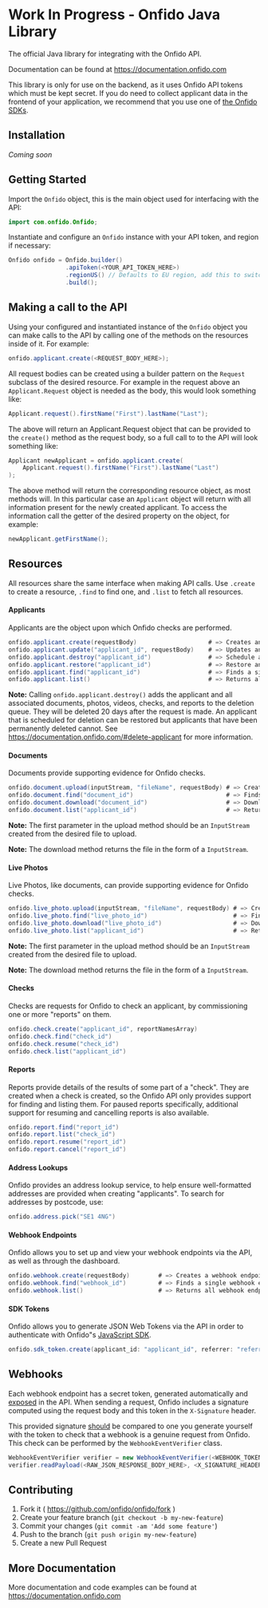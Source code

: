 # Work In Progress - Onfido Java Library

The official Java library for integrating with the Onfido API.

Documentation can be found at <https://documentation.onfido.com>

This library is only for use on the backend, as it uses Onfido API tokens which must be kept secret. If you do need to collect applicant data in the frontend of your application, we recommend that you use one of [the Onfido SDKs](https://developers.onfido.com/sdks/).

## Installation

_Coming soon_

## Getting Started

Import the `Onfido` object, this is the main object used for interfacing with the API:

```java
import com.onfido.Onfido;
```

Instantiate and configure an `Onfido` instance with your API token, and region if necessary:

```java
Onfido onfido = Onfido.builder()
                .apiToken(<YOUR_API_TOKEN_HERE>)
                .regionUS() // Defaults to EU region, add this to switch to US
                .build();
```

## Making a call to the API

Using your configured and instantiated instance of the `Onfido` object you can make calls to the API by calling one of the methods on the resources inside of it. For example:

```java
onfido.applicant.create(<REQUEST_BODY_HERE>);
```

All request bodies can be created using a builder pattern on the `Request` subclass of the desired resource. For example in the request above an `Applicant.Request` object is needed as the body, this would look something like:

```java
Applicant.request().firstName("First").lastName("Last");
```

The above will return an Applicant.Request object that can be provided to the `create()` method as the request body, so a full call to to the API will look something like:

```java
Applicant newApplicant = onfido.applicant.create(
    Applicant.request().firstName("First").lastName("Last")
);
```

The above method will return the corresponding resource object, as most methods will. In this particular case an `Applicant` object will return with all information present for the newly created applicant. To access the information call the getter of the desired property on the object, for example:

```java
newApplicant.getFirstName();
```

## Resources

All resources share the same interface when making API calls. Use `.create` to create a resource, `.find` to find one, and `.list` to fetch all resources.

#### Applicants

Applicants are the object upon which Onfido checks are performed.

```java
onfido.applicant.create(requestBody)                    # => Creates an applicant
onfido.applicant.update("applicant_id", requestBody)    # => Updates an applicant
onfido.applicant.destroy("applicant_id")                # => Schedule an applicant for deletion
onfido.applicant.restore("applicant_id")                # => Restore an applicant scheduled for deletion
onfido.applicant.find("applicant_id")                   # => Finds a single applicant
onfido.applicant.list()                                 # => Returns all applicants
```

**Note:** Calling `onfido.applicant.destroy()` adds the applicant and all associated documents, photos, videos, checks, and reports to the deletion queue. They will be deleted 20 days after the request is made. An applicant that is scheduled for deletion can be restored but applicants that have been permanently deleted cannot.
See https://documentation.onfido.com/#delete-applicant for more information.

#### Documents

Documents provide supporting evidence for Onfido checks.

```java
onfido.document.upload(inputStream, "fileName", requestBody) # => Creates a document
onfido.document.find("document_id")                          # => Finds a document
onfido.document.download("document_id")                      # => Downloads a document as a binary data
onfido.document.list("applicant_id")                         # => Returns all applicant's documents
```

**Note:** The first parameter in the upload method should be an `InputStream` created from the desired file to upload.
 
**Note:** The download method returns the file in the form of a `InputStream`.

#### Live Photos

Live Photos, like documents, can provide supporting evidence for Onfido checks.

```java
onfido.live_photo.upload(inputStream, "fileName", requestBody) # => Creates a live photo
onfido.live_photo.find("live_photo_id")                        # => Finds a live photo
onfido.live_photo.download("live_photo_id")                    # => Downloads a live photo as binary data
onfido.live_photo.list("applicant_id")                         # => Returns all applicant's live photos
```

**Note:** The first parameter in the upload method should be an `InputStream` created from the desired file to upload.
 
**Note:** The download method returns the file in the form of a `InputStream`.

#### Checks

Checks are requests for Onfido to check an applicant, by commissioning one or
more "reports" on them.

```java
onfido.check.create("applicant_id", reportNamesArray) 
onfido.check.find("check_id")
onfido.check.resume("check_id")
onfido.check.list("applicant_id")
```

#### Reports

Reports provide details of the results of some part of a "check". They are
created when a check is created, so the Onfido API only provides support for
finding and listing them. For paused reports specifically, additional support for resuming and
 cancelling reports is also available.

```java
onfido.report.find("report_id")
onfido.report.list("check_id")
onfido.report.resume("report_id")
onfido.report.cancel("report_id")
```

#### Address Lookups

Onfido provides an address lookup service, to help ensure well-formatted
addresses are provided when creating "applicants". To search for addresses
by postcode, use:

```java
onfido.address.pick("SE1 4NG")
```

#### Webhook Endpoints

Onfido allows you to set up and view your webhook endpoints via the API, as well
as through the dashboard.

```java
onfido.webhook.create(requestBody)        # => Creates a webhook endpoint
onfido.webhook.find("webhook_id")         # => Finds a single webhook endpoint
onfido.webhook.list()                     # => Returns all webhook endpoints
```

#### SDK Tokens

Onfido allows you to generate JSON Web Tokens via the API in order to authenticate
with Onfido"s [JavaScript SDK](https://github.com/onfido/onfido-sdk-ui).

```java
onfido.sdk_token.create(applicant_id: "applicant_id", referrer: "referrer")
```

## Webhooks

Each webhook endpoint has a secret token, generated automatically and [exposed](https://onfido.com/documentation#register-webhook) in the API. When sending a request, Onfido includes a signature computed using the request body and this token in the `X-Signature` header.

This provided signature [should](https://onfido.com/documentation#webhook-security) be compared to one you generate yourself with the token to check that a webhook is a genuine request from Onfido. This check can be performed by the `WebhookEventVerifier` class.

```java
WebhookEventVerifier verifier = new WebhookEventVerifier(<WEBHOOK_TOKEN_HERE>);
verifier.readPayload(<RAW_JSON_RESPONSE_BODY_HERE>, <X_SIGNATURE_HEADER_HERE>)
```

## Contributing

1. Fork it ( https://github.com/onfido/onfido/fork )
2. Create your feature branch (`git checkout -b my-new-feature`)
3. Commit your changes (`git commit -am 'Add some feature'`)
4. Push to the branch (`git push origin my-new-feature`)
5. Create a new Pull Request


## More Documentation

More documentation and code examples can be found at <https://documentation.onfido.com>

